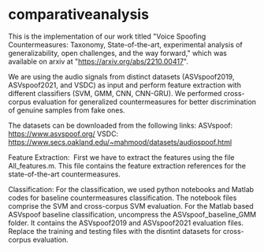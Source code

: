 # comparativeanalysis
This is the implementation of our work titled "Voice Spoofing Countermeasures: Taxonomy, State-of-the-art, experimental analysis of generalizability, open challenges, and the way forward," which was available on arxiv at "https://arxiv.org/abs/2210.00417".

We are using the audio signals from distinct datasets (ASVspoof2019, ASVspoof2021, and VSDC) as input and perform feature extraction with different classifiers (SVM, GMM, CNN, CNN-GRU). We performed cross-corpus evaluation for generalized countermeasures for better discrimination of genuine samples from fake ones.

The datasets can be downloaded from the following links:
ASVspoof: https://www.asvspoof.org/
VSDC: https://www.secs.oakland.edu/~mahmood/datasets/audiospoof.html


Feature Extraction: 
First we have to extract the features using the file All_features.m. This file contains the feature extraction references for the state-of-the-art countermeasures. 

Classification:
For the classification, we used python notebooks and Matlab codes for baseline countermeasures classification. The notebook files comprise the SVM and cross-corpus SVM evaluation. For the Matlab based ASVspoof baseline classification, uncompress the ASVspoof_baseline_GMM folder. It contains the ASVspoof2019 and ASVspoof2021 evaluation files. Replace the training and testing files with the disntint datasets for cross-corpus evaluation.
